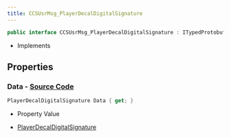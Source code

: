 ```yaml
---
title: CCSUsrMsg_PlayerDecalDigitalSignature
---
```


```csharp
public interface CCSUsrMsg_PlayerDecalDigitalSignature : ITypedProtobuf<CCSUsrMsg_PlayerDecalDigitalSignature>, INativeHandle, INetMessage<CCSUsrMsg_PlayerDecalDigitalSignature>, IDisposable
```

- Implements

## Properties

### **Data** - [Source Code](https://github.com/swiftly-solution/swiftlys2/blob/main/managed/src/SwiftlyS2.Generated/Protobufs/Interfaces/CCSUsrMsg_PlayerDecalDigitalSignature.cs#L18)

```csharp
PlayerDecalDigitalSignature Data { get; }
```

- Property Value

- [PlayerDecalDigitalSignature](/docs/api/shared/protobufdefinitions/playerdecaldigitalsignature)

